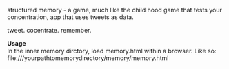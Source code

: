 structured memory - a game, much like the child hood game that tests your concentration, app that uses tweets as data.

tweet. cocentrate. remember.

<b>Usage</b><br>
In the inner memory dirctory, load memory.html within a browser. Like so: file:///yourpathtomemorydirectory/memory/memory.html



